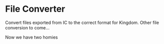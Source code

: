 # File Converter


Convert files exported from IC to the correct format for Kingdom. Other file conversion to come...


Now we have two homies 
